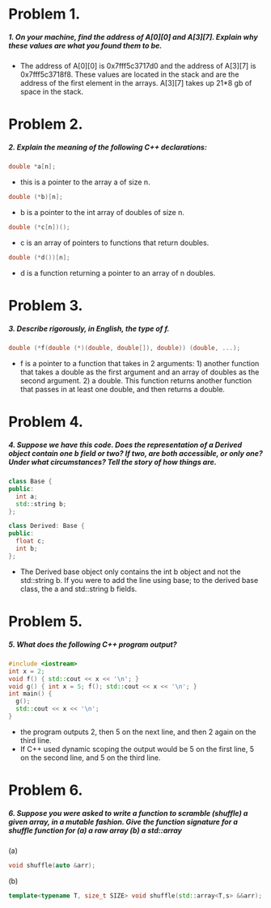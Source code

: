 # Problem 1.
##### 1. On your machine, find the address of A[0][0] and A[3][7]. Explain why these values are what you found them to be.

- The address of A[0][0] is 0x7fff5c3717d0 and the address of A[3][7] is 0x7fff5c3718f8. These values are located in the stack and are the address of the first element in the arrays. A[3][7] takes up 21*8 gb of space in the stack.

# Problem 2.
##### 2. Explain the meaning of the following C++ declarations:
```cpp
double *a[n];
```
- this is a pointer to the array a of size n.

 ```cpp
 double (*b)[n];
 ```
- b is a pointer to the int array of doubles of size n.

```cpp
double (*c[n])();
```
- c is an array of pointers to functions that return doubles.

```cpp
double (*d())[n];
```
- d is a function returning a pointer to an array of n doubles.

# Problem 3.
##### 3. Describe rigorously, in English, the type of f.
```cpp
double (*f(double (*)(double, double[]), double)) (double, ...);
```
- f is a pointer to a function that takes in 2 arguments: 1) another function that takes a double as the first argument and an array of doubles as the second argument. 2) a double. This function returns another function that passes in at least one double, and then returns a double.

# Problem 4.
##### 4. Suppose we have this code. Does the representation of a Derived object contain one b field or two? If two, are both accessible, or only one? Under what circumstances? Tell the story of how things are.
```cpp
class Base {
public:
  int a;
  std::string b;
};

class Derived: Base {
public:
  float c;
  int b;
};
```
- The Derived base object only contains the int b object and not the std::string b. If you were to add the line using base; to the derived base class, the a and std::string b fields.

# Problem 5.
##### 5. What does the following C++ program output?
```cpp
#include <iostream>
int x = 2;
void f() { std::cout << x << '\n'; }
void g() { int x = 5; f(); std::cout << x << '\n'; }
int main() {
  g();
  std::cout << x << '\n';
}
```
- the program outputs 2, then 5 on the next line, and then 2 again on the third line.
- If C++ used dynamic scoping the output would be 5 on the first line, 5 on the second line, and 5 on the third line.

# Problem 6.
##### 6. Suppose you were asked to write a function to scramble (shuffle) a given array, in a mutable fashion. Give the function signature for a shuffle function for (a) a raw array (b) a std::array

(a)
```cpp
void shuffle(auto &arr);
```
(b)
```cpp
template<typename T, size_t SIZE> void shuffle(std::array<T,s> &&arr);
```
